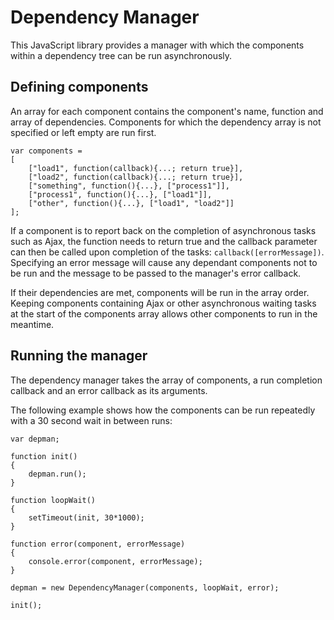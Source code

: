 # Dependency Manager
This JavaScript library provides a manager with which the components within a dependency tree can be run asynchronously.

## Defining components
An array for each component contains the component's name, function and array of dependencies. Components for which the dependency array is not specified or left empty are run first.
```
var components =
[
	["load1", function(callback){...; return true}],
	["load2", function(callback){...; return true}],
	["something", function(){...}, ["process1"]],
	["process1", function(){...}, ["load1"]],
	["other", function(){...}, ["load1", "load2"]]
];
```
If a component is to report back on the completion of asynchronous tasks such as Ajax, the function needs to return true and the callback parameter can then be called upon completion of the tasks: ```callback([errorMessage])```. Specifying an error message will cause any dependant components not to be run and the message to be passed to the manager's error callback.

If their dependencies are met, components will be run in the array order. Keeping components containing Ajax or other asynchronous waiting tasks at the start of the components array allows other components to run in the meantime.

## Running the manager
The dependency manager takes the array of components, a run completion callback and an error callback as its arguments.

The following example shows how the components can be run repeatedly with a 30 second wait in between runs:
```
var depman;

function init()
{
	depman.run();
}

function loopWait()
{
	setTimeout(init, 30*1000);
}

function error(component, errorMessage)
{
	console.error(component, errorMessage);
}

depman = new DependencyManager(components, loopWait, error);

init();
```
